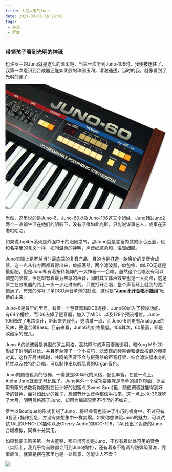 ```yaml
---
title: 人见人爱的Juno
date: 2021-03-06 16:29:02
tags:
 - 杂谈
 - 罗兰
---
```


### 带领孩子看到光明的神祇

也许罗兰的Juno就是这么的温柔吧，当第一次听到Juno-106时，我便被迷住了，我第一次意识到合成器还能如此般的珠圆玉润，清澈通透，当时的我，就像看到了光明的孩子...

![Juno-60](/images/Juno-60.png)

当然，这里说的是Juno-6、Juno-60以及Juno-106这三个姐妹，Juno1和Juno2两个一直都生活在她们的阴影下，没有活得如此光鲜，只能说谋事在人，成事在天啦哈哈哈。

<!--more-->

如果说Jupiter系列是外强中干的阳刚之气，那Juno就是含蓄内敛的冰心玉壶，也和名字里的含义一样，如同温柔的神明，声音细腻柔和，温暖细腻。

Juno实际上是罗兰当时最底端的复音产品，目的也是打造一款廉价的复音合成器，这一点从各方面都看得出来，单振荡器，两个滤波器，单包络、单LFO无疑是最低配，但是Juno却有着扭转乾坤的一大神器——合唱。虽然这个合唱没有可以调整的参数，但是却有着最为丰厚的声音，同时其立体声效果也是一大亮点，这是罗兰在效果器的路上一步一步走过来的。只要打开合唱，整个声音马上就变的宽广饱满了，有效的弥补了单DCO声音单薄的缺点，这也是“<u>**Juno不开合唱不能用**</u>”吐槽的由来。

Juno-6是最早的型号，有着一个琶音器和DCB连接，Juno60加入了预设功能，有64个槽位，而106去掉了琶音器，加入了MIDI、以及128个预设槽位。Juno-106微改了电路设计，听起来更现代，更清澈一点，而Juno-6则更有Analogue的风味，更适合做Bass。目前来看，Juno6的价格最低，106其次，60最高，都是收藏家的宠儿。

Juno-6的滤波器是典型的罗兰风格，高共鸣时的声音澄澈透明，和Korg MS-20形成了鲜明的对比。并且罗兰使了一个小技巧，滤波器的频率会和键盘按键的频率对其，这样开高共鸣时，共鸣的声音不会与振荡器的声音打架，结合滤波器本身的特性以及独特的合唱，可以制作出以假乱真的Organ音色。

Juno的颜值也真的很棒，一看就是80年代的风格，配色丰富，在这一点上，Alpha Juno就毫无可比性了。Juno另外一个成功要素就是简单的操作界面，罗兰用有限的参数将你限制在设计好的甜蜜点(Sweet Spot)里，随便调调就能得到好听的音色，面对如此少的推子，想调节什么音色都信手拈来。这一点上JX-3P就吃了大亏，明明规格高于Juno，却因为编辑界面不行混的不如它。

罗兰以Boutique的形式复刻了Juno，将经典音色装进了小巧的机身中，不过只有4复音+操作捉急，并没有如想象中一样卖爆。如果你想体验Juno的魅力，可以试试TAL的U-NO-LX插件以及Cherry Audio的DCO-106，TAL还出了免费的Juno合唱模拟，同样十分实用。

如果我要去购买第一台古董琴，那它很可能是Juno，不仅有着处处可用的音色（实际上，我几乎每首歌都会用到Juno插件），还有着永不跑调的防弹级音准，凭借颜值，就算是摆在家里也是一处风景，怎能让人不爱？

![](https://i.loli.net/2021/03/06/lqYcJbCUiFBf431.jpg) 